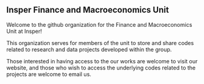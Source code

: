 ## Insper Finance and Macroeconomics Unit

Welcome to the github organization for the Finance and Macroeconomics Unit at Insper!

This organization serves for members of the unit to store and share codes related to research and data projects developed within the group.

Those interested in having access to the our works are welcome to visit our website, and those who wish to access the underlying codes related to the projects are welcome to email us.
